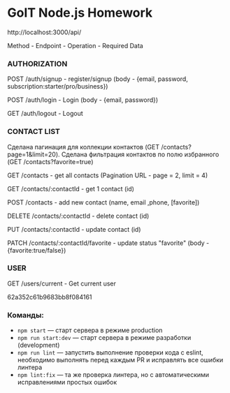 # GoIT Node.js Homework

http://localhost:3000/api/

Method - Endpoint - Operation - Required Data

### AUTHORIZATION

POST /auth/signup - register/signup (body - {email, password,
subscription:starter/pro/business})

POST /auth/login - Login (body - {email, password})

GET /auth/logout - Logout

### CONTACT LIST

Сделана пагинация для коллекции контактов (GET /contacts?page=1&limit=20).
Сделана фильтрация контактов по полю избранного (GET /contacts?favorite=true)

GET /contacts - get all contacts (Pagination URL - page = 2, limit = 4)

GET /contacts/:contactId - get 1 contact (id)

POST /contacts - add new contact (name, email ,phone, [favorite])

DELETE /contacts/:contactId - delete contact (id)

PUT /contacts/:contactId - update contact (id)

PATCH /contacts/:contactId/favorite - update status "favorite" (body -
{favorite:true/false})

### USER

GET /users/current - Get current user

62a352c61b9683bb8f084161

### Команды:

- `npm start` &mdash; старт сервера в режиме production
- `npm run start:dev` &mdash; старт сервера в режиме разработки (development)
- `npm run lint` &mdash; запустить выполнение проверки кода с eslint, необходимо
  выполнять перед каждым PR и исправлять все ошибки линтера
- `npm lint:fix` &mdash; та же проверка линтера, но с автоматическими
  исправлениями простых ошибок
